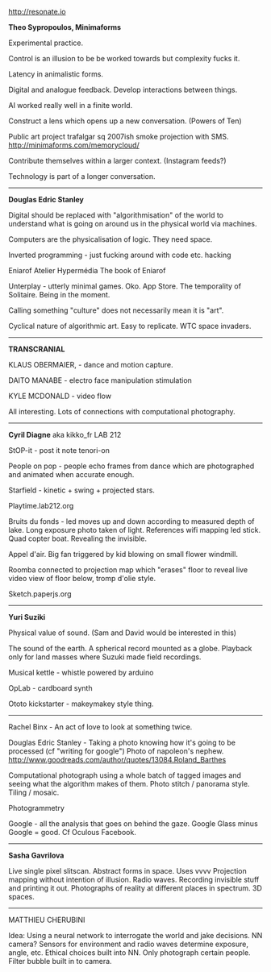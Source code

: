 http://resonate.io

**Theo Sypropoulos, Minimaforms**

Experimental practice. 

Control is an illusion to be be worked towards but complexity fucks it. 

Latency in animalistic forms. 

Digital and analogue feedback. Develop interactions between things. 

AI worked really well in a finite world. 

Construct a lens which opens up a new conversation. (Powers of Ten)

Public art project trafalgar sq 2007ish smoke projection with SMS. 
http://minimaforms.com/memorycloud/

Contribute themselves within a larger context. (Instagram feeds?) 

Technology is part of a longer conversation. 

---

**Douglas Edric Stanley**

Digital should be replaced with "algorithmisation" of the world to understand what is going on around us in the physical world via machines. 

Computers are the physicalisation of logic. They need space. 

Inverted programming - just fucking around with code etc. hacking 

Eniarof 
Atelier Hypermédia
The book of Eniarof

Unterplay - utterly minimal games. 
Oko. App Store. 
The temporality of Solitaire. Being in the moment. 

Calling something "culture" does not necessarily mean it is "art". 

Cyclical nature of algorithmic art. Easy to replicate. WTC space invaders. 

---

**TRANSCRANIAL**

KLAUS OBERMAIER, - dance and motion capture. 

DAITO MANABE - electro face manipulation stimulation 

KYLE MCDONALD - video flow

All interesting. Lots of connections with computational photography. 

---

**Cyril Diagne**
 aka kikko_fr
LAB 212

StOP-it - post it note tenori-on

People on pop - people echo frames from dance which are photographed and animated when accurate enough. 

Starfield - kinetic + swing + projected stars. 

Playtime.lab212.org

Bruits du fonds - led moves up and down according to measured depth of lake. Long exposure photo taken of light. References wifi mapping led stick. Quad copter boat. Revealing the invisible. 

Appel d'air. Big fan triggered by kid blowing on small flower windmill. 

Roomba connected to projection map which "erases" floor to reveal live video view of floor below, tromp d'olie style. 

Sketch.paperjs.org 

---

**Yuri Suziki**

Physical value of sound. 
(Sam and David would be interested in this)

The sound of the earth. A spherical record mounted as a globe. Playback only for land masses where Suzuki made field recordings. 

Musical kettle - whistle powered by arduino 

OpLab - cardboard synth 

Ototo kickstarter - makeymakey style thing. 

---

Rachel Binx - An act of love to look at something twice. 

Douglas Edric Stanley - Taking a photo knowing how it's going to be processed (cf "writing for google")
Photo of napoleon's nephew. http://www.goodreads.com/author/quotes/13084.Roland_Barthes

Computational photograph using a whole batch of tagged images and seeing what the algorithm makes of them. Photo stitch / panorama style. Tiling / mosaic. 

Photogrammetry 

Google - all the analysis that goes on behind the gaze. Google Glass minus Google = good. Cf Oculous Facebook. 

---

**Sasha Gavrilova**

Live single pixel slitscan. 
Abstract forms in space. 
Uses vvvv
Projection mapping without intention of illusion. 
Radio waves.  Recording invisible stuff and printing it out. Photographs of reality at different places in spectrum. 3D spaces. 

---
MATTHIEU CHERUBINI

Idea: Using a neural network to interrogate the world and jake decisions. NN camera? Sensors for environment and radio waves determine exposure, angle, etc. Ethical choices built into NN. Only photograph certain people. Filter bubble built in to camera. 




 









